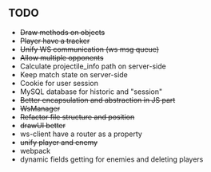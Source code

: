 ## TODO
- ~~Draw methods on objects~~
- ~~Player have a tracker~~
- ~~Unify WS communication (ws msg queue)~~
- ~~Allow multiple opponents~~
- Calculate projectile_info path on server-side
- Keep match state on server-side
- Cookie for user session
- MySQL database for historic and "session"
- ~~Better encapsulation and abstraction in JS part~~
- ~~WsManager~~
- ~~Refactor file structure and position~~
- ~~drawUI better~~
- ws-client have a router as a property
- ~~unify player and enemy~~
- webpack
- dynamic fields getting for enemies and deleting players